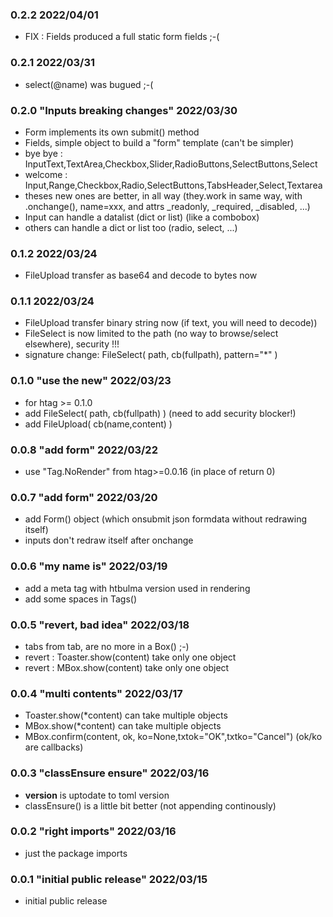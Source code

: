 ### 0.2.2 2022/04/01

* FIX : Fields produced a full static form fields ;-(

### 0.2.1 2022/03/31

* select(@name) was bugued ;-(

### 0.2.0 "Inputs breaking changes" 2022/03/30

* Form implements its own submit() method
* Fields, simple object to build a "form" template (can't be simpler)
* bye bye : InputText,TextArea,Checkbox,Slider,RadioButtons,SelectButtons,Select
* welcome : Input,Range,Checkbox,Radio,SelectButtons,TabsHeader,Select,Textarea
* theses new ones are better, in all way (they.work in same way, with .onchange(), name=xxx, and attrs _readonly, _required, _disabled, ...)
* Input can handle a datalist (dict or list) (like a combobox)
* others can handle a dict or list too (radio, select, ...)

### 0.1.2  2022/03/24

* FileUpload transfer as base64 and decode to bytes now

### 0.1.1  2022/03/24

* FileUpload transfer binary string now (if text, you will need to decode))
* FileSelect is now limited to the path (no way to browse/select elsewhere), security !!!
* signature change: FileSelect( path, cb(fullpath), pattern="*" )

### 0.1.0 "use the new" 2022/03/23

 * for htag >= 0.1.0
 * add FileSelect( path, cb(fullpath) ) (need to add security blocker!)
 * add FileUpload( cb(name,content) )

### 0.0.8 "add form" 2022/03/22

 * use "Tag.NoRender" from htag>=0.0.16 (in place of return 0)

### 0.0.7 "add form" 2022/03/20

 * add Form() object (which onsubmit json formdata without redrawing itself)
 * inputs don't redraw itself after onchange

### 0.0.6 "my name is" 2022/03/19

 * add a meta tag with htbulma version used in rendering
 * add some spaces in Tags()

### 0.0.5 "revert, bad idea" 2022/03/18

 * tabs from tab, are no more in a Box() ;-)
 * revert : Toaster.show(content) take only one object
 * revert : MBox.show(content) take only one object

### 0.0.4 "multi contents" 2022/03/17

 * Toaster.show(*content) can take multiple objects
 * MBox.show(*content) can take multiple objects
 * MBox.confirm(content, ok, ko=None,txtok="OK",txtko="Cancel") (ok/ko are callbacks)

### 0.0.3 "classEnsure ensure" 2022/03/16

 * __version__ is uptodate to toml version
 * classEnsure() is a little bit better (not appending continously)

### 0.0.2 "right imports" 2022/03/16

 * just the package imports

### 0.0.1 "initial public release" 2022/03/15

 * initial public release

